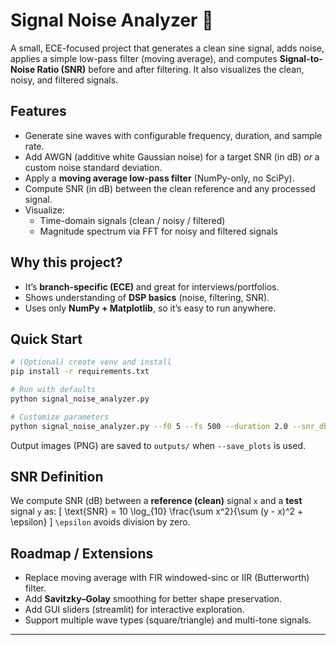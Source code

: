 # Signal Noise Analyzer 📡

A small, ECE-focused project that generates a clean sine signal, adds noise, applies a simple low-pass filter (moving average), and computes **Signal-to-Noise Ratio (SNR)** before and after filtering. It also visualizes the clean, noisy, and filtered signals.

## Features
- Generate sine waves with configurable frequency, duration, and sample rate.
- Add AWGN (additive white Gaussian noise) for a target SNR (in dB) *or* a custom noise standard deviation.
- Apply a **moving average low-pass filter** (NumPy-only, no SciPy).
- Compute SNR (in dB) between the clean reference and any processed signal.
- Visualize:
  - Time-domain signals (clean / noisy / filtered)
  - Magnitude spectrum via FFT for noisy and filtered signals

## Why this project?
- It’s **branch-specific (ECE)** and great for interviews/portfolios.
- Shows understanding of **DSP basics** (noise, filtering, SNR).
- Uses only **NumPy + Matplotlib**, so it’s easy to run anywhere.

## Quick Start
```bash
# (Optional) create venv and install
pip install -r requirements.txt

# Run with defaults
python signal_noise_analyzer.py

# Customize parameters
python signal_noise_analyzer.py --f0 5 --fs 500 --duration 2.0 --snr_db 0 --window 15 --save_plots
```
Output images (PNG) are saved to `outputs/` when `--save_plots` is used.

## SNR Definition
We compute SNR (dB) between a **reference (clean)** signal `x` and a **test** signal `y` as:
\[ \text{SNR} = 10 \log_{10} \frac{\sum x^2}{\sum (y - x)^2 + \epsilon} \]
`\epsilon` avoids division by zero.

## Roadmap / Extensions
- Replace moving average with FIR windowed-sinc or IIR (Butterworth) filter.
- Add **Savitzky–Golay** smoothing for better shape preservation.
- Add GUI sliders (streamlit) for interactive exploration.
- Support multiple wave types (square/triangle) and multi-tone signals.

---
